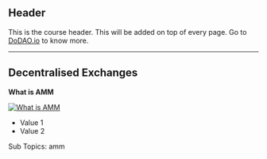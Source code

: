 ## Header
This is the course header. This will be added on top of every page. Go to [DoDAO.io](https://www.dodao.io) to know more.

 ---
 
 ## Decentralised Exchanges
 
  **What is AMM**
 
 [![What is AMM](https://img.youtube.com/vi/NwtyFM61K_k/0.jpg)](https://www.youtube.com/watch?v=NwtyFM61K_k)     
 
 - Value 1
- Value 2
    
 
 Sub Topics: amm    
 
